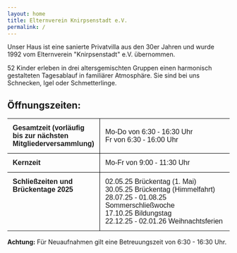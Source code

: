```yaml
---
layout: home
title: Elternverein Knirpsenstadt e.V.
permalink: /
---
```

Unser Haus ist eine sanierte Privatvilla aus den 30er Jahren und wurde 1992 vom Elternverein "Knirpsenstadt" e.V. übernommen.

52 Kinder erleben in drei altersgemischten Gruppen einen harmonisch gestalteten Tagesablauf in familiärer Atmosphäre. Sie sind bei uns Schnecken, Igel oder Schmetterlinge.

## Öffnungszeiten:

<table style="width: 100%; border-collapse: collapse; font-family: Arial, sans-serif;">
    <tr>
        <td style="padding: 12px; border-bottom: 1px solid #000; border-right: 1px solid #000; width: 40%; font-weight: bold;">
            Gesamtzeit (vorläufig bis zur nächsten Mitgliederversammlung)<br>
        </td>
        <td style="padding: 12px; border-bottom: 1px solid #000;">
            Mo-Do von 6:30 - 16:30 Uhr<br/>
            Fr von 6:30 - 16:00 Uhr<br/>
        </td>
    </tr>
    <tr>
        <td style="padding: 12px; border-bottom: 1px solid #000; border-right: 1px solid #000; width: 40%; font-weight: bold;">
            Kernzeit
        </td>
        <td style="padding: 12px; border-bottom: 1px solid #000;">
            Mo-Fr von 9:00 - 11:30 Uhr
        </td>
    </tr>
    <tr>
        <td style="padding: 12px; border-right: 1px solid #000; font-weight: bold; vertical-align: top;">
            Schließzeiten und<br>Brückentage 2025
        </td>
        <td style="padding: 12px; border-bottom: 0">
            02.05.25 Brückentag (1. Mai)<br>
            30.05.25 Brückentag (Himmelfahrt)<br>
            28.07.25 - 01.08.25 Sommerschließwoche<br>
            17.10.25 Bildungstag<br>
            22.12.25 - 02.01.26 Weihnachtsferien<br>
        </td>
    </tr>
</table>

**Achtung:** Für Neuaufnahmen gilt eine Betreuungszeit von 6:30 - 16:30 Uhr.

